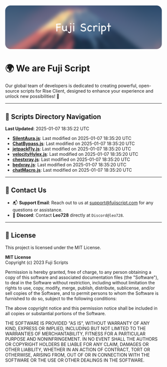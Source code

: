 ![Banner](.github/b.webp)

# 🌍 **We are Fuji Script**

Our global team of developers is dedicated to creating powerful, open-source scripts for Rise Client, designed to enhance your experience and unlock new possibilities! 🌟

---
<!-- SCRIPTS_NAVIGATION_START -->
## 📂 **Scripts Directory Navigation**

**Last Updated**: 2025-01-07 18:35:22 UTC

- **[SilentAura.js](scripts/SilentAura.js)**: Last modified on 2025-01-07 18:35:20 UTC
- **[ChatBypass.js](scripts/ChatBypass.js)**: Last modified on 2025-01-07 18:35:20 UTC
- **[jetpackFly.js](scripts/jetpackFly.js)**: Last modified on 2025-01-07 18:35:20 UTC
- **[velocityHylex.js](scripts/velocityHylex.js)**: Last modified on 2025-01-07 18:35:20 UTC
- **[chestxray.js](scripts/chestxray.js)**: Last modified on 2025-01-07 18:35:20 UTC
- **[bedxray.js](scripts/bedxray.js)**: Last modified on 2025-01-07 18:35:20 UTC
- **[chatMacro.js](scripts/chatMacro.js)**: Last modified on 2025-01-07 18:35:20 UTC

<!-- SCRIPTS_NAVIGATION_END -->

---

## 💬 **Contact Us**  
- 📬 **Support Email**: Reach out to us at [support@fujiscript.com](mailto:support@fujiscript.com) for any questions or assistance.  
- 💬 **Discord**: Contact **Leo728** directly at `Discord@leo728`.

---

## 📜 **License**

This project is licensed under the MIT License.  

**MIT License**  
Copyright (c) 2023 Fuji Scripts  

Permission is hereby granted, free of charge, to any person obtaining a copy of this software and associated documentation files (the "Software"), to deal in the Software without restriction, including without limitation the rights to use, copy, modify, merge, publish, distribute, sublicense, and/or sell copies of the Software, and to permit persons to whom the Software is furnished to do so, subject to the following conditions:  

The above copyright notice and this permission notice shall be included in all copies or substantial portions of the Software.  

THE SOFTWARE IS PROVIDED "AS IS", WITHOUT WARRANTY OF ANY KIND, EXPRESS OR IMPLIED, INCLUDING BUT NOT LIMITED TO THE WARRANTIES OF MERCHANTABILITY, FITNESS FOR A PARTICULAR PURPOSE AND NONINFRINGEMENT. IN NO EVENT SHALL THE AUTHORS OR COPYRIGHT HOLDERS BE LIABLE FOR ANY CLAIM, DAMAGES OR OTHER LIABILITY, WHETHER IN AN ACTION OF CONTRACT, TORT OR OTHERWISE, ARISING FROM, OUT OF OR IN CONNECTION WITH THE SOFTWARE OR THE USE OR OTHER DEALINGS IN THE SOFTWARE.  

